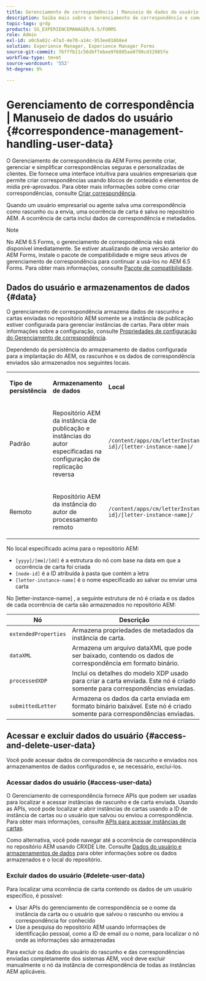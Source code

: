 ```yaml
---
title: Gerenciamento de correspondência | Manuseio de dados do usuário
description: Saiba mais sobre o Gerenciamento de correspondência e como lidar com dados do usuário em um ambiente do Adobe Experience Manager Forms.
topic-tags: grdp
products: SG_EXPERIENCEMANAGER/6.5/FORMS
role: Admin
exl-id: a0c6a02c-47a3-4e70-a14c-953ee016b8e4
solution: Experience Manager, Experience Manager Forms
source-git-commit: 76fffb11c56dbf7ebee9f6805ae0799cd32985fe
workflow-type: tm+mt
source-wordcount: '552'
ht-degree: 0%

---
```


# Gerenciamento de correspondência | Manuseio de dados do usuário {#correspondence-management-handling-user-data}

O Gerenciamento de correspondência da AEM Forms permite criar, gerenciar e simplificar correspondências seguras e personalizadas de clientes. Ele fornece uma interface intuitiva para usuários empresariais que permite criar correspondências usando blocos de conteúdo e elementos de mídia pré-aprovados. Para obter mais informações sobre como criar correspondências, consulte [Criar correspondência](/help/forms/using/create-correspondence.md).

Quando um usuário empresarial ou agente salva uma correspondência como rascunho ou a envia, uma ocorrência de carta é salva no repositório AEM. A ocorrência de carta inclui dados de correspondência e metadados.

>[!NOTE]
>
>No AEM 6.5 Forms, o gerenciamento de correspondência não está disponível imediatamente. Se estiver atualizando de uma versão anterior do AEM Forms, instale o pacote de compatibilidade e migre seus ativos de gerenciamento de correspondência para continuar a usá-los no AEM 6.5 Forms. Para obter mais informações, consulte [Pacote de compatibilidade](/help/forms/using/compatibility-package.md).

## Dados do usuário e armazenamentos de dados {#data}

O gerenciamento de correspondência armazena dados de rascunho e cartas enviadas no repositório AEM somente se a instância de publicação estiver configurada para gerenciar instâncias de cartas. Para obter mais informações sobre a configuração, consulte [Propriedades de configuração do Gerenciamento de correspondência](/help/forms/using/cm-configuration-properties.md).

Dependendo da persistência do armazenamento de dados configurada para a implantação do AEM, os rascunhos e os dados de correspondência enviados são armazenados nos seguintes locais.

<table>
 <tbody>
  <tr>
   <td><p><strong>Tipo de persistência</strong></p> </td>
   <td><p><strong>Armazenamento de dados</strong></p> </td>
   <td><p><strong>Local</strong></p> </td>
  </tr>
  <tr>
   <td><p>Padrão</p> </td>
   <td><p>Repositório AEM da instância de publicação e instâncias do autor especificadas na configuração de replicação reversa</p> </td>
   <td><p><code>/content/apps/cm/letterInstances/[yyyy]/[mm]/[dd]/[node-id]/[letter-instance-name]/</code><br /> </p> </td>
  </tr>
  <tr>
   <td><p>Remoto</p> </td>
   <td><p>Repositório AEM da instância do autor de processamento remoto</p> </td>
   <td><p><code>/content/apps/cm/letterInstances/[yyyy]/[mm]/[dd]/[node-id]/[letter-instance-name]/</code></p> </td>
  </tr>
 </tbody>
</table>

No local especificado acima para o repositório AEM:

* `[yyyy]/[mm]/[dd]` é a estrutura do nó com base na data em que a ocorrência de carta foi criada
* `[node-id]` é a ID atribuída à pasta que contém a letra
* `[letter-instance-name]` é o nome especificado ao salvar ou enviar uma carta

No [letter-instance-name] , a seguinte estrutura de nó é criada e os dados de cada ocorrência de carta são armazenados no repositório AEM:

| Nó | Descrição |
|---|---|
| `extendedProperties` | Armazena propriedades de metadados da instância de carta. |
| `dataXML` | Armazena um arquivo dataXML que pode ser baixado, contendo os dados de correspondência em formato binário. |
| `processedXDP` | Inclui os detalhes do modelo XDP usado para criar a carta enviada. Este nó é criado somente para correspondências enviadas. |
| `submittedLetter` | Armazena os dados da carta enviada em formato binário baixável. Este nó é criado somente para correspondências enviadas. |

## Acessar e excluir dados do usuário {#access-and-delete-user-data}

Você pode acessar dados de correspondência de rascunho e enviados nos armazenamentos de dados configurados e, se necessário, excluí-los.

### Acessar dados do usuário {#access-user-data}

O Gerenciamento de correspondência fornece APIs que podem ser usadas para localizar e acessar instâncias de rascunho e de carta enviada. Usando as APIs, você pode localizar e abrir instâncias de cartas usando a ID de instância de cartas ou o usuário que salvou ou enviou a correspondência. Para obter mais informações, consulte [APIs para acessar instâncias de cartas](/help/forms/using/cm-apis-to-access-letter-instances.md).

Como alternativa, você pode navegar até a ocorrência de correspondência no repositório AEM usando CRXDE Lite. Consulte [Dados do usuário e armazenamentos de dados](/help/forms/using/correspondence-management-handling-user-data.md#data) para obter informações sobre os dados armazenados e o local do repositório.

### Excluir dados do usuário {#delete-user-data}

Para localizar uma ocorrência de carta contendo os dados de um usuário específico, é possível:

* Usar APIs do gerenciamento de correspondência se o nome da instância da carta ou o usuário que salvou o rascunho ou enviou a correspondência for conhecido
* Use a pesquisa do repositório AEM usando informações de identificação pessoal, como a ID de email ou o nome, para localizar o nó onde as informações são armazenadas

Para excluir os dados do usuário do rascunho e das correspondências enviadas completamente dos sistemas AEM, você deve excluir manualmente o nó da instância de correspondência de todas as instâncias AEM aplicáveis.
